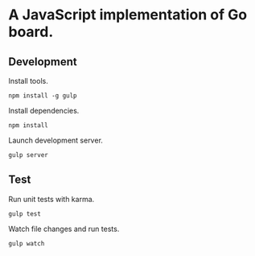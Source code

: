 # A JavaScript implementation of Go board.

## Development

Install tools.

```
npm install -g gulp
```

Install dependencies.

```
npm install
```

Launch development server.

```
gulp server
```

## Test

Run unit tests with karma.

```
gulp test
```

Watch file changes and run tests.

```
gulp watch
```
